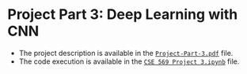 # Project Part 3: Deep Learning with CNN

- The project description is available in the [`Project-Part-3.pdf`](./Project-Part-3.pdf) file.
- The code execution is available in the [`CSE 569 Project 3.ipynb`](./CSE%20569%20Project%203.ipynb) file.